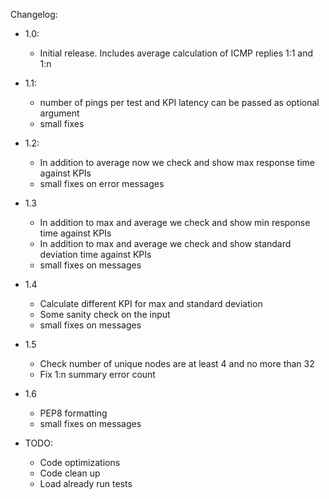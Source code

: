 Changelog:


- 1.0:
    - Initial release. Includes average calculation of ICMP replies 1:1 and 1:n

- 1.1:
    - number of pings per test and KPI latency can be passed as optional argument
    - small fixes

- 1.2:
    - In addition to average now we check and show max response time against KPIs
    - small fixes on error messages

- 1.3
    - In addition to max and average we check and show min response time against KPIs
    - In addition to max and average we check and show standard deviation time against KPIs
    - small fixes on messages

- 1.4
    - Calculate different KPI for max and standard deviation
    - Some sanity check on the input
    - small fixes on messages

- 1.5
    - Check number of unique nodes are at least 4 and no more than 32
    - Fix 1:n summary error count

- 1.6
    - PEP8 formatting
    - small fixes on messages

- TODO:
    - Code optimizations
    - Code clean up
    - Load already run tests
